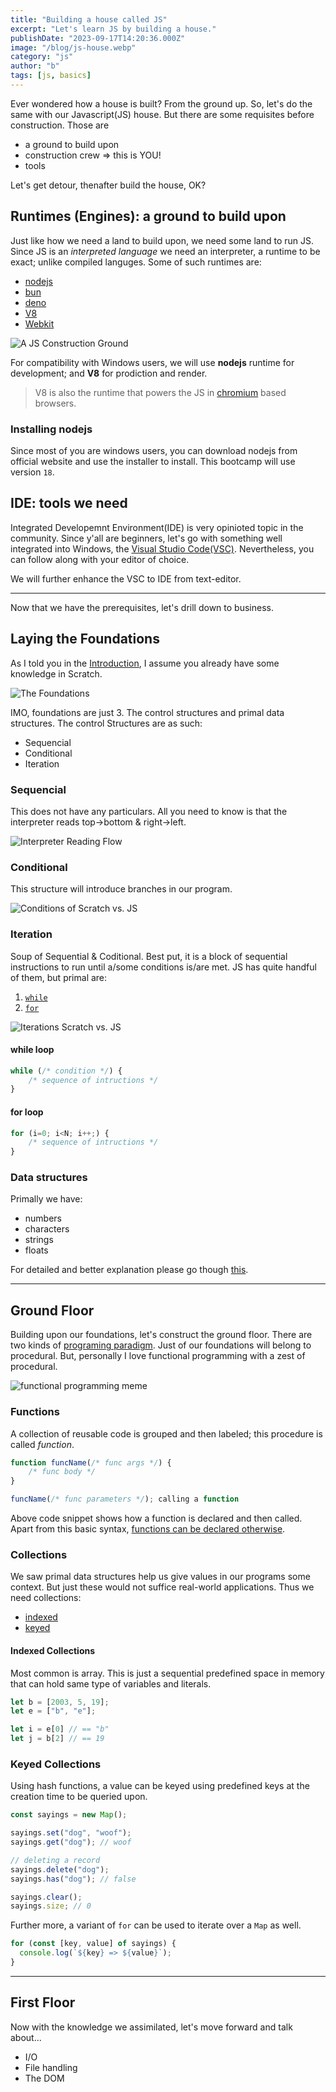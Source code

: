 ```yaml
---
title: "Building a house called JS"
excerpt: "Let's learn JS by building a house."
publishDate: "2023-09-17T14:20:36.000Z"
image: "/blog/js-house.webp"
category: "js"
author: "b"
tags: [js, basics]
---
```


Ever wondered how a house is built? From the ground up. So, let's do the same
with our Javascript(JS) house. But there are some requisites before construction.
Those are

- a ground to build upon
- construction crew => this is YOU!
- tools

Let's get detour, thenafter build the house, OK?

## Runtimes (Engines): a ground to build upon

Just like how we need a land to build upon, we need some land to run JS. Since
JS is an *interpreted language* we need an interpreter, a runtime to be exact; 
unlike compiled languges. Some of such runtimes are:

- [nodejs](https://nodejs.org/en)
- [bun](https://bun.sh/)
- [deno](https://deno.com/)
- [V8](https://v8.dev/)
- [Webkit](https://webkit.org/)

![A JS Construction Ground](/img/foundations-land.webp)

For compatibility with Windows users, we will use **nodejs** runtime for
development; and **V8** for prodiction and render.

> V8 is also the runtime that powers the JS in
> [chromium](https://www.chromium.org/) based browsers.

### Installing nodejs

Since most of you are windows users, you can download nodejs from official
website and use the installer to install. This bootcamp will use version `18`.

## IDE: tools we need

Integrated Developemnt Environment(IDE) is very opinioted topic in the community.
Since y'all are beginners, let's go with something well integrated into Windows,
the [Visual Studio Code(VSC)](https://code.visualstudio.com/download).
Nevertheless, you can follow along with your editor of choice.

We will further enhance the VSC to IDE from text-editor.

---

Now that we have the prerequisites, let's drill down to business.

## Laying the Foundations

As I told you in the [Introduction](/blog/intro), I assume you already have some
knowledge in Scratch.

![The Foundations](/img/foundations.webp)

IMO, foundations are just 3. The control structures and primal data structures.
The control Structures are as such:

- Sequencial
- Conditional
- Iteration

### Sequencial

This does not have any particulars. All you need to know is that the interpreter
reads top->bottom & right->left.

![Interpreter Reading Flow]()

### Conditional

This structure will introduce branches in our program.

![Conditions of Scratch vs. JS]()

### Iteration

Soup of Sequential & Coditional. Best put, it is a block of sequential instructions
to run until a/some conditions is/are met. JS has quite handful of them, but
primal are:

1. [`while`](https://www.w3schools.com/js/js_loop_while.asp)
2. [`for`](https://www.w3schools.com/js/js_loop_for.asp)

![Iterations Scratch vs. JS]()

#### while loop

```javascript
while (/* condition */) {
    /* sequence of intructions */
}
```

#### for loop

```javascript
for (i=0; i<N; i++;) {
    /* sequence of intructions */
}
```

### Data structures

Primally we have:

- numbers
- characters
- strings
- floats

For detailed and better explanation please go though
[this](https://developer.mozilla.org/en-US/docs/Web/JavaScript/Guide/Grammar_and_types#data_structures_and_types).

---

## Ground Floor

Building upon our foundations, let's construct the ground floor. There are two
kinds of [programing paradigm](https://www.geeksforgeeks.org/introduction-of-programming-paradigms/).
Just of our foundations will belong to procedural. But, personally I love
functional programming with a zest of procedural.

![functional programming meme]()

### Functions

A collection of reusable code is grouped and then labeled; this procedure
is called *function*.

```javascript
function funcName(/* func args */) {
    /* func body */
}

funcName(/* func parameters */); calling a function
```

Above code snippet shows how a function is declared and then called. Apart from
this basic syntax,
[functions can be declared otherwise](https://developer.mozilla.org/en-US/docs/Web/JavaScript/Guide/Functions).

### Collections

We saw primal data structures help us give values in our programs some context.
But just these would not suffice real-world applications. Thus we need
collections:

- [indexed](https://developer.mozilla.org/en-US/docs/Web/JavaScript/Guide/Indexed_collections)
- [keyed](https://developer.mozilla.org/en-US/docs/Web/JavaScript/Guide/Keyed_collections)

#### Indexed Collections

Most common is array. This is just a sequential predefined space in memory that
can hold same type of variables and literals.

```javascript
let b = [2003, 5, 19];
let e = ["b", "e"];

let i = e[0] // == "b"
let j = b[2] // == 19
```

### Keyed Collections

Using hash functions, a value can be keyed using predefined keys at the creation
time to be queried upon.

```javascript
const sayings = new Map();

sayings.set("dog", "woof");
sayings.get("dog"); // woof

// deleting a record
sayings.delete("dog");
sayings.has("dog"); // false

sayings.clear();
sayings.size; // 0
```

Further more, a variant of `for` can be used to iterate over a `Map` as well.

```javascript
for (const [key, value] of sayings) {
  console.log(`${key} => ${value}`);
}
```

---

## First Floor

Now with the knowledge we assimilated, let's move forward and talk about...

- I/O
- File handling
- The DOM
